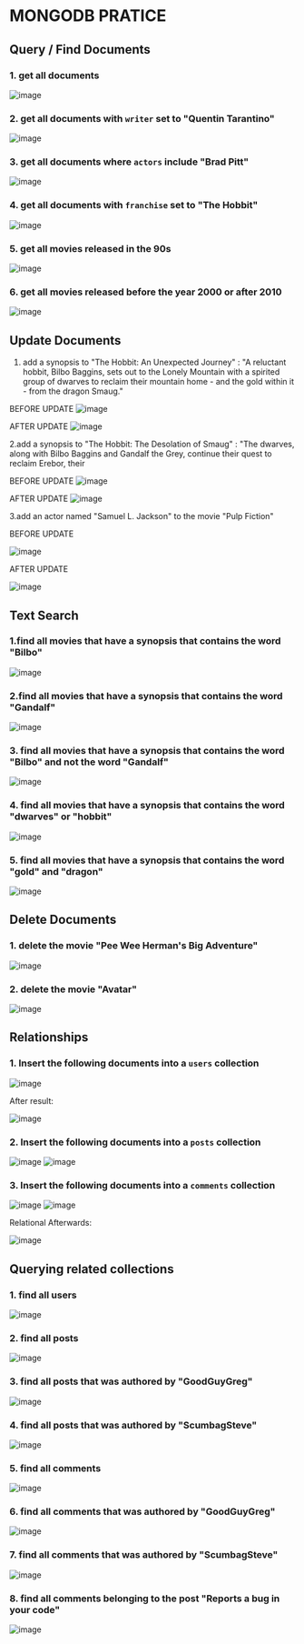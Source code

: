 # MONGODB PRATICE

## Query / Find Documents

### 1. get all documents

![image](https://github.com/user-attachments/assets/83444875-1dc0-42c0-ac38-6450b500c086)

### 2. get all documents with `writer` set to "Quentin Tarantino"

![image](https://github.com/user-attachments/assets/9fa4f36c-5de3-4321-a3d7-c3fe3a40390f)

### 3. get all documents where `actors` include "Brad Pitt"

![image](https://github.com/user-attachments/assets/f4daf48c-a22c-43d4-8e1e-5f64b43033fb)

### 4. get all documents with `franchise` set to &quot;The Hobbit&quot;

![image](https://github.com/user-attachments/assets/5b08f576-c067-49ca-8432-3879247f33fe)

### 5. get all movies released in the 90s

![image](https://github.com/user-attachments/assets/257386b1-cfc1-4f83-bd8a-13b9158c0f67)

### 6. get all movies released before the year 2000 or after 2010

![image](https://github.com/user-attachments/assets/fa0a9c5c-6044-4140-970e-c5294aeebb0a)



## Update Documents

 1. add a synopsis to &quot;The Hobbit: An Unexpected Journey&quot; : &quot;A reluctant hobbit, Bilbo Baggins,
sets out to the Lonely Mountain with a spirited group of dwarves to reclaim their mountain home - and the gold within it - from the dragon Smaug.&quot;

BEFORE UPDATE
![image](https://github.com/user-attachments/assets/81e03f35-5c7a-40ac-ba94-f57bf9796c5a)

AFTER UPDATE
![image](https://github.com/user-attachments/assets/313c1eb7-e7c1-4dcf-a208-81ae47894286)


2.add a synopsis to &quot;The Hobbit: The Desolation of Smaug&quot; : &quot;The dwarves, along with Bilbo
Baggins and Gandalf the Grey, continue their quest to reclaim Erebor, their

BEFORE UPDATE
![image](https://github.com/user-attachments/assets/13412952-3fb1-4bb2-90d6-8319d048d530)

AFTER UPDATE
![image](https://github.com/user-attachments/assets/f18e5821-1508-4a8f-a573-775962216f2d)


3.add an actor named &quot;Samuel L. Jackson&quot; to the movie &quot;Pulp Fiction&quot;

BEFORE UPDATE

![image](https://github.com/user-attachments/assets/6fbf5001-ab01-4451-954e-caf691a02475)

AFTER UPDATE

![image](https://github.com/user-attachments/assets/31a40a4f-2c30-4575-9cea-ae2282285350)



## Text Search

### 1.find all movies that have a synopsis that contains the word &quot;Bilbo&quot;
![image](https://github.com/user-attachments/assets/ecfb450a-a072-4732-a089-3930a3234e0a)

### 2.find all movies that have a synopsis that contains the word &quot;Gandalf&quot;
![image](https://github.com/user-attachments/assets/fe6e996b-92f4-40d1-bbf0-f870a89886e7)

### 3. find all movies that have a synopsis that contains the word &quot;Bilbo&quot; and not the word &quot;Gandalf&quot;
![image](https://github.com/user-attachments/assets/61fa2f17-b40a-40bc-8253-9da70abb3e31)

### 4. find all movies that have a synopsis that contains the word &quot;dwarves&quot; or &quot;hobbit&quot;
![image](https://github.com/user-attachments/assets/3fb8535e-7bf4-442c-8ffb-3a0d201a8ec4)

### 5. find all movies that have a synopsis that contains the word &quot;gold&quot; and &quot;dragon&quot;
![image](https://github.com/user-attachments/assets/ec7c1b61-a4f2-4fc3-a6e8-348b104ffc49)


## Delete Documents

### 1. delete the movie &quot;Pee Wee Herman&#39;s Big Adventure&quot;
![image](https://github.com/user-attachments/assets/fcc5237b-b7cd-42fd-a1a4-373451d1936c)

### 2. delete the movie &quot;Avatar&quot;
![image](https://github.com/user-attachments/assets/01376bd9-4df0-4c3b-b69f-ce11bde10182)


## Relationships

### 1. Insert the following documents into a `users` collection
![image](https://github.com/user-attachments/assets/51f3fda4-956c-4dcc-a0c3-95489da891d9)

After result:

![image](https://github.com/user-attachments/assets/fb4313b0-c31c-4484-9fbd-ffc8809a0cad)


### 2. Insert the following documents into a `posts` collection
![image](https://github.com/user-attachments/assets/cdc9be0b-468b-437f-a25c-053faed197ee)
![image](https://github.com/user-attachments/assets/97ba1f64-ab3f-4518-8388-90021ee5a103)

### 3. Insert the following documents into a `comments` collection
![image](https://github.com/user-attachments/assets/e4cf6e10-3342-412e-908e-b3825d64b437)
![image](https://github.com/user-attachments/assets/a0455237-5caa-4d81-8dd4-0db26fa16132)

Relational Afterwards:

![image](https://github.com/user-attachments/assets/bfe9a1cd-cb73-4c04-a710-f0f1f6ad4874)


## Querying related collections

### 1. find all users
![image](https://github.com/user-attachments/assets/e1b26449-f9ca-4f80-803f-ebb4b29227d2)

### 2. find all posts
![image](https://github.com/user-attachments/assets/988e2972-588f-4bf3-a2b4-a16995e62252)

### 3. find all posts that was authored by "GoodGuyGreg"
![image](https://github.com/user-attachments/assets/4278c1ca-ae3c-42db-b387-0de11fa0e4fc)

### 4. find all posts that was authored by "ScumbagSteve"
![image](https://github.com/user-attachments/assets/84dfeec3-b799-40dc-9a03-7f2faffeae63)

### 5. find all comments
![image](https://github.com/user-attachments/assets/54f942c3-2440-4a9c-b156-bbaaa9b6dc9c)

### 6. find all comments that was authored by "GoodGuyGreg"
![image](https://github.com/user-attachments/assets/94fbfbf1-5c36-42ef-b977-4a81181f9be4)

### 7. find all comments that was authored by "ScumbagSteve"
![image](https://github.com/user-attachments/assets/c9ef3b12-cd1d-4d52-826b-21d67403caae)

### 8. find all comments belonging to the post "Reports a bug in your code"
![image](https://github.com/user-attachments/assets/788a5f4b-6f7f-4ff1-a67a-2ca32e3ff623)






























